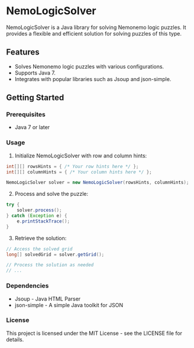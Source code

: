 # NemoLogicSolver

NemoLogicSolver is a Java library for solving Nemonemo logic puzzles. It provides a flexible and efficient solution for solving puzzles of this type.

## Features

- Solves Nemonemo logic puzzles with various configurations.
- Supports Java 7.
- Integrates with popular libraries such as Jsoup and json-simple.

## Getting Started

### Prerequisites

- Java 7 or later

### Usage

1. Initialize NemoLogicSolver with row and column hints:

```java
int[][] rowsHints = { /* Your row hints here */ };
int[][] columnHints = { /* Your column hints here */ };

NemoLogicSolver solver = new NemoLogicSolver(rowsHints, columnHints);
```

2. Process and solve the puzzle:

```java
try {
    solver.process();
} catch (Exception e) {
    e.printStackTrace();
}
```

3. Retrieve the solution:

```java
// Access the solved grid
long[] solvedGrid = solver.getGrid();

// Process the solution as needed
// ...
```

### Dependencies
- Jsoup - Java HTML Parser
- json-simple - A simple Java toolkit for JSON

### License
This project is licensed under the MIT License - see the LICENSE file for details.